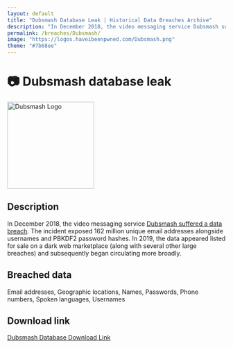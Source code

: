 ```yaml
---
layout: default
title: "Dubsmash Database Leak | Historical Data Breaches Archive"
description: "In December 2018, the video messaging service Dubsmash suffered a data breach. The incident exposed 162 million unique email addresses alongside usernames and PBKDF2 password hashes."
permalink: /breaches/Dubsmash/
image: "https://logos.haveibeenpwned.com/Dubsmash.png"
theme: "#7b68ee"
---
```


# 📷 Dubsmash database leak

<img src="https://logos.haveibeenpwned.com/Dubsmash.png" alt="Dubsmash Logo" width="200" height="200">

## Description

In December 2018, the video messaging service <a href="https://redirect.trace.rip/?url=https://www.theregister.co.uk/2019/02/11/620_million_hacked_accounts_dark_web/" target="_blank" rel="noopener">Dubsmash suffered a data breach</a>. The incident exposed 162 million unique email addresses alongside usernames and PBKDF2 password hashes. In 2019, the data appeared listed for sale on a dark web marketplace (along with several other large breaches) and subsequently began circulating more broadly.

## Breached data

Email addresses, Geographic locations, Names, Passwords, Phone numbers, Spoken languages, Usernames

## Download link

[Dubsmash Database Download Link](https://redirect.trace.rip/?url=https://buzzheavier.com/rtspmggi7s01)